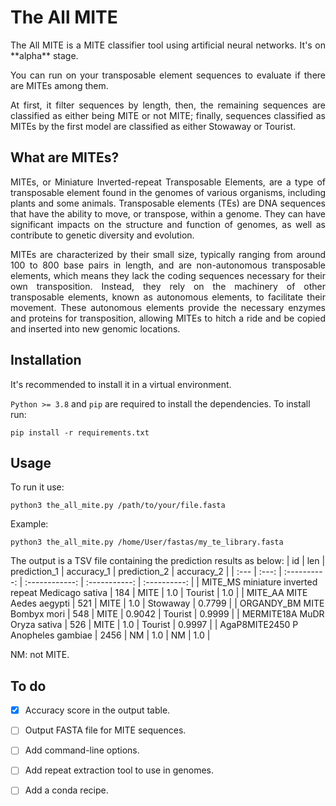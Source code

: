# The All MITE

<p style="text-align:justify;">The All MITE is a MITE classifier tool using artificial neural networks.
It's on **alpha** stage.</p>

<p style="text-align:justify;">You can run on your transposable element sequences to evaluate if there are MITEs among them.</p>

<p style="text-align:justify;">At first, it filter sequences by length, then, the remaining sequences are classified as either being MITE or not MITE; finally, sequences classified as MITEs by the first model are classified as either Stowaway or Tourist.</p>

## What are MITEs?

<p style="text-align:justify;">MITEs, or Miniature Inverted-repeat Transposable Elements, are a type of transposable element found in the genomes of various organisms, including plants and some animals. Transposable elements (TEs) are DNA sequences that have the ability to move, or transpose, within a genome. They can have significant impacts on the structure and function of genomes, as well as contribute to genetic diversity and evolution.</p>
<p style="text-align:justify;">MITEs are characterized by their small size, typically ranging from around 100 to 800 base pairs in length, and are non-autonomous transposable elements, which means they lack the coding sequences necessary for their own transposition. Instead, they rely on the machinery of other transposable elements, known as autonomous elements, to facilitate their movement. These autonomous elements provide the necessary enzymes and proteins for transposition, allowing MITEs to hitch a ride and be copied and inserted into new genomic locations.</p>

## Installation

It's recommended to install it in a virtual environment.

`Python >= 3.8` and `pip` are required to install the dependencies. To install run:

`pip install -r requirements.txt`

## Usage

To run it use:

`python3 the_all_mite.py /path/to/your/file.fasta`

Example: 

`python3 the_all_mite.py /home/User/fastas/my_te_library.fasta`

The output is a TSV file containing the prediction results as below:
| id | len | prediction_1 | accuracy_1 | prediction_2 | accuracy_2 |
| :--- | :---: | :----------: | :------------: | :-----------: | :----------: |
| MITE_MS    miniature inverted repeat   Medicago sativa | 184 | MITE | 1.0 | Tourist | 1.0 |
| MITE_AA    MITE    Aedes aegypti | 521 | MITE | 1.0 | Stowaway | 0.7799 |
| ORGANDY_BM MITE    Bombyx mori | 548 | MITE | 0.9042 | Tourist | 0.9999 |
| MERMITE18A MuDR    Oryza sativa   | 526 | MITE | 1.0 | Tourist | 0.9997 |
| AgaP8MITE2450  P   Anopheles gambiae | 2456 | NM | 1.0 | NM | 1.0 |

NM: not MITE.

## To do

- [x] Accuracy score in the output table.
- [ ] Output FASTA file for MITE sequences.
- [ ] Add command-line options.
- [ ] Add repeat extraction tool to use in genomes.
- [ ] Add a conda recipe.

